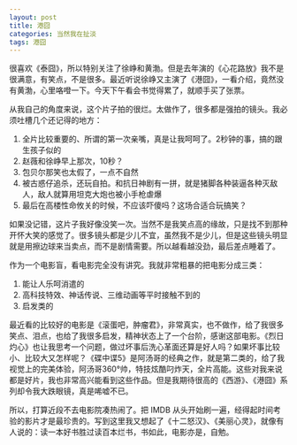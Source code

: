```yaml
---
layout: post
title: 港囧
categories: 当然我在扯淡
tags: 港囧
---
```


很喜欢《泰囧》，所以特别关注了徐峥和黄渤。但是去年演的《心花路放》我不是很满意，有笑点，不是很多。最近听说徐峥又主演了《港囧》，一看介绍，竟然没有黄渤，心里咯噔一下。今天下午看会书觉得累了，就顺手买了张票。

从我自己的角度来说，这个片子拍的很烂。太做作了，很多都是强拍的镜头。我必须吐槽几个还记得的地方：

1. 全片比较重要的、所谓的第一次亲嘴，真是让我呵呵了。2秒钟的事，搞的跟生孩子似的
2. 赵薇和徐峥早上那次，10秒？
3. 包贝尔那笑也太假了，一点不自然
4. 被古惑仔追杀，还玩自拍。和抗日神剧有一拼，就是猪脚各种装逼各种灭敌人，敌人就算用坦克大炮也被小手枪虐爆
5. 最后在高楼性命攸关的时候，不应该吓傻吗？这场合适合玩搞笑？

如果没记错，这片子我好像没笑一次。当然不是我笑点高的缘故，只是找不到那种开怀大笑的感觉了。很多镜头都是少儿不宜，虽然我不是少儿，但是这些镜头明显就是用擦边球来当卖点，而不是剧情需要。所以越看越没劲，最后差点睡着了。

作为一个电影盲，看电影完全没有讲究。我就非常粗暴的把电影分成三类：

1. 能让人乐呵消遣的
2. 高科技特效、神话传说、三维动画等平时接触不到的
3. 启发类的

最近看的比较好的电影是《滚蛋吧，肿瘤君》，非常真实，也不做作，给了我很多笑点、泪点，也给了我很多启发，精神状态上了一个台阶，感谢这部电影。《烈日灼心》也让我思考一个问题，做过坏事后洗心革面还算是好人吗？如果坏事比较小、比较大又怎样呢？《碟中谍5》是阿汤哥的经典之作，就是第二类的，给了我视觉上的完美体验，阿汤哥360°帅，特技炫酷叼炸天，全片高能。这些对我来说都是好片，我也非常高兴能看到这些作品。但是我期待很高的《西游》、《港囧》系列却令我大跌眼镜，真是唏嘘不已。

所以，打算近段不去电影院凑热闹了。把 IMDB 从头开始刷一遍，经得起时间考验的影片才是最珍贵的。写到这里我又想起了《十二怒汉》、《美丽心灵》，就像有人说的：读一本好书胜过读百本烂书，书如此，电影亦是，自勉。